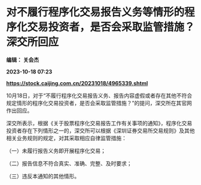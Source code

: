 # 对不履行程序化交易报告义务等情形的程序化交易投资者，是否会采取监管措施？深交所回应
**编辑： 关会杰**

**2023-10-18 07:23**

**https://stock.caijing.com.cn/20231018/4965339.shtml**

10月18日，对于“不履行程序化交易报告义务、报告内容虚假或者存在其他不符合规定情形的程序化交易投资者，是否会采取监管措施？”的提问，深交所在其官网作出回应。

深交所表示，根据《关于股票程序化交易报告工作有关事项的通知》，程序化交易投资者存在下列情形之一的，深交所可以根据《深圳证券交易所交易规则》及其他相关业务规则的规定，对其采取相应自律监管措施：

（一）未履行报告义务即开展程序化交易；

（二）报告信息不符合真实、准确、完整、及时要求；

（三）违反本通知的其他情形。